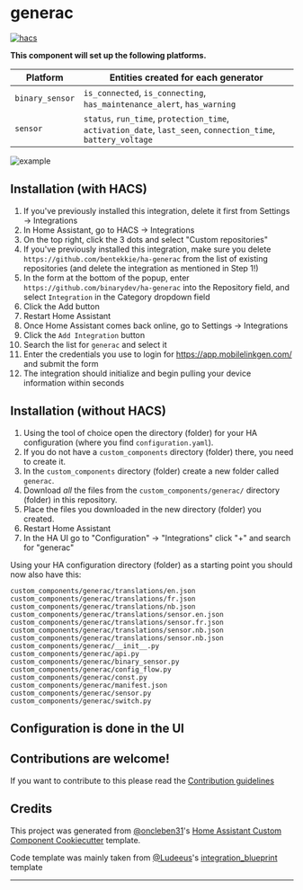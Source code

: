# generac

[![hacs][hacsbadge]][hacs]

**This component will set up the following platforms.**

| Platform        | Entities created for each generator                                                                           |
| --------------- | ------------------------------------------------------------------------------------------------------------- |
| `binary_sensor` | `is_connected`, `is_connecting`, `has_maintenance_alert`, `has_warning`                                       |
| `sensor`        | `status`, `run_time`, `protection_time`, `activation_date`, `last_seen`, `connection_time`, `battery_voltage` |

![example][exampleimg]

## Installation (with HACS)

1. If you've previously installed this integration, delete it first from Settings -> Integrations
2. In Home Assistant, go to HACS -> Integrations
3. On the top right, click the 3 dots and select "Custom repositories"
4. If you've previously installed this integration, make sure you delete `https://github.com/bentekkie/ha-generac` from the list of existing repositories (and delete the integration as mentioned in Step 1!)
5. In the form at the bottom of the popup, enter `https://github.com/binarydev/ha-generac` into the Repository field, and select `Integration` in the Category dropdown field
6. Click the Add button
7. Restart Home Assistant
8. Once Home Assistant comes back online, go to Settings -> Integrations
9. Click the `Add Integration` button
10. Search the list for `generac` and select it
11. Enter the credentials you use to login for https://app.mobilelinkgen.com/ and submit the form
12. The integration should initialize and begin pulling your device information within seconds 


## Installation (without HACS)

1. Using the tool of choice open the directory (folder) for your HA configuration (where you find `configuration.yaml`).
2. If you do not have a `custom_components` directory (folder) there, you need to create it.
3. In the `custom_components` directory (folder) create a new folder called `generac`.
4. Download _all_ the files from the `custom_components/generac/` directory (folder) in this repository.
5. Place the files you downloaded in the new directory (folder) you created.
6. Restart Home Assistant
7. In the HA UI go to "Configuration" -> "Integrations" click "+" and search for "generac"

Using your HA configuration directory (folder) as a starting point you should now also have this:

```text
custom_components/generac/translations/en.json
custom_components/generac/translations/fr.json
custom_components/generac/translations/nb.json
custom_components/generac/translations/sensor.en.json
custom_components/generac/translations/sensor.fr.json
custom_components/generac/translations/sensor.nb.json
custom_components/generac/translations/sensor.nb.json
custom_components/generac/__init__.py
custom_components/generac/api.py
custom_components/generac/binary_sensor.py
custom_components/generac/config_flow.py
custom_components/generac/const.py
custom_components/generac/manifest.json
custom_components/generac/sensor.py
custom_components/generac/switch.py
```

## Configuration is done in the UI

<!---->

## Contributions are welcome!

If you want to contribute to this please read the [Contribution guidelines](CONTRIBUTING.md)

## Credits

This project was generated from [@oncleben31](https://github.com/oncleben31)'s [Home Assistant Custom Component Cookiecutter](https://github.com/oncleben31/cookiecutter-homeassistant-custom-component) template.

Code template was mainly taken from [@Ludeeus](https://github.com/ludeeus)'s [integration_blueprint][integration_blueprint] template

---

[integration_blueprint]: https://github.com/custom-components/integration_blueprint
[black]: https://github.com/psf/black
[black-shield]: https://img.shields.io/badge/code%20style-black-000000.svg?style=for-the-badge
[buymecoffee]: https://www.buymeacoffee.com/bentekkie
[buymecoffeebadge]: https://img.shields.io/badge/buy%20me%20a%20coffee-donate-yellow.svg?style=for-the-badge
[commits-shield]: https://img.shields.io/github/commit-activity/y/bentekkie/ha-generac.svg?style=for-the-badge
[commits]: https://github.com/binarydev/ha-generac/commits/main
[hacs]: https://hacs.xyz
[hacsbadge]: https://img.shields.io/badge/HACS-Custom-orange.svg?style=for-the-badge
[discord]: https://discord.gg/Qa5fW2R
[discord-shield]: https://img.shields.io/discord/330944238910963714.svg?style=for-the-badge
[exampleimg]: example.png
[forum-shield]: https://img.shields.io/badge/community-forum-brightgreen.svg?style=for-the-badge
[forum]: https://community.home-assistant.io/
[license-shield]: https://img.shields.io/github/license/binarydev/ha-generac.svg?style=for-the-badge
[maintenance-shield]: https://img.shields.io/badge/maintainer-%40binarydev-blue.svg?style=for-the-badge
[pre-commit]: https://github.com/pre-commit/pre-commit
[pre-commit-shield]: https://img.shields.io/badge/pre--commit-enabled-brightgreen?style=for-the-badge
[releases-shield]: https://img.shields.io/github/release/binarydev/ha-generac.svg?style=for-the-badge
[releases]: https://github.com/binarydev/ha-generac/releases
[user_profile]: https://github.com/binarydev

